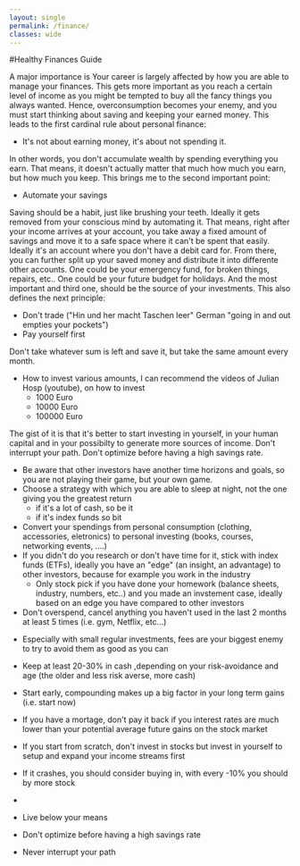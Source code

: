 ```yaml
---
layout: single
permalink: /finance/
classes: wide
---
```

#Healthy Finances Guide

A major importance is Your career is largely affected by how you are able to manage your finances. This gets more important
as you reach  a certain level of income as you might be tempted to buy all the fancy things you always wanted. 
Hence, overconsumption becomes your enemy, and you must start thinking about saving and keeping your earned money. 
This leads to the first cardinal rule about personal finance:

* It's not about earning money, it's about not spending it. 

In other words, you don't accumulate wealth by spending everything you earn. That means, it doesn't actually matter that much how much you earn, but how much you keep. 
This brings me to the second important point: 

*  Automate your savings

Saving should be a habit, just like brushing your teeth. Ideally it gets removed from your conscious mind by automating it. That means, right after your income 
arrives at your account, you take away a fixed amount of savings and move it to a safe space where it can't be spent that easily. Ideally it's an account
where you don't have a debit card for. From there, you can further split up your saved money and distribute it into differente other accounts. One could 
be your emergency fund, for broken things, repairs, etc.. One could be your future budget for holidays. And the most important and third one, should be the source
of your investments. This also defines the next principle:

* Don't trade ("Hin und her macht Taschen leer" German "going in and out empties your pockets")
* Pay yourself first

Don't take whatever sum is left and save it, but take the same amount every month.

* How to invest various amounts, I can recommend the videos of Julian Hosp (youtube), on how to invest 
  - 1000 Euro
  - 10000 Euro
  - 100000 Euro
    


The gist of it is that it's better to start investing in yourself, in your human capital and in your possibilty to generate more sources of income. 
Don't interrupt your path. Don't optimize before having a high savings rate. 

* Be aware that other investors have another time horizons and goals, so you are not playing their game, but your own game.
* Choose a strategy with which you are able to sleep at night, not the one giving you the greatest return
    - if it's a lot of cash, so be it
    - if it's index funds so bit 
* Convert your spendings from personal consumption (clothing, accessories, eletronics) to personal investing (books, courses, networking events, ....)
* If you didn't do you research or don't have time for it, stick with index funds (ETFs), ideally you have an "edge" (an insight, an advantage) to other investors, because for example you work in the industry
    - Only stock pick if you have done your homework (balance sheets, industry, numbers, etc..) and you made an invstement case, ideally based on an edge you have
      compared to other investors
* Don't overspend, cancel anything you haven't used in the last 2 months at least 5 times (i.e. gym, Netflix, etc...)


- Especially with small regular investments, fees are your biggest enemy to try to avoid them as good as you can


- Keep at least 20-30% in cash ,depending on your risk-avoidance and age (the older and less risk averse, more cash)
- Start early, compounding makes up a big factor in your long term gains (i.e. start now)


- If you have a mortage, don't pay it back if you interest rates are much lower than your potential average future gains on the stock market
- If you start from scratch, don't invest in stocks but invest in yourself to setup and expand your income streams first
- If it crashes, you should consider buying in, with every -10% you should by more stock

- 
- Live below your means
- Don't optimize before having a high savings rate
- Never interrupt your path